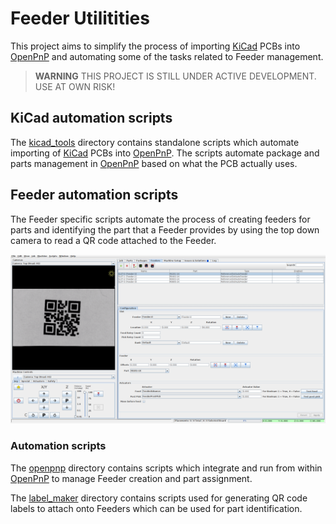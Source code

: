 # Feeder Utilitities

This project aims to simplify the process of importing [KiCad](www.kicad.org) PCBs into [OpenPnP](www.openpnp.org) and automating some of the tasks related to Feeder management.

> **WARNING**
> THIS PROJECT IS STILL UNDER ACTIVE DEVELOPMENT.
> USE AT OWN RISK!

## KiCad automation scripts

The [kicad_tools](kicad_tools) directory contains standalone scripts which automate importing of [KiCad](www.kicad.org) PCBs into [OpenPnP](www.openpnp.org). The scripts automate package and parts management in [OpenPnP](www.openpnp.org) based on what the PCB actually uses.

## Feeder automation scripts

The Feeder specific scripts automate the process of creating feeders for parts and identifying the part that a Feeder provides by using the top down camera to read a QR code attached to the Feeder.

![Open PNP Top down camera view of QR code](docs/feeder-setup.png)

### Automation scripts 

The [openpnp](openpnp) directory contains scripts which integrate and run from within [OpenPnP](www.openpnp.org) to manage Feeder creation and part assignment.

The [label_maker](label_maker) directory contains scripts used for generating QR code labels to attach onto Feeders which can be used for part identification.
